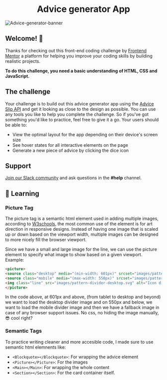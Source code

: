 <h1 align="center">Advice generator App</h1>

![Advice-generator-banner](https://user-images.githubusercontent.com/62628408/156934417-62060d7a-360a-4e69-a167-f2412197428c.png)

## Welcome! 👋

Thanks for checking out this front-end coding challenge by [Frontend Mentor](https://www.frontendmentor.io) a platform for helping you improve your coding skills by building realistic projects.

**To do this challenge, you need a basic understanding of HTML, CSS and JavaScript.**

## The challenge

Your challenge is to build out this advice generator app using the [Advice Slip API](https://api.adviceslip.com) and get it looking as close to the design as possible.
You can use any tools you like to help you complete the challenge. So if you've got something you'd like to practice, feel free to give it a go.
Your users should be able to:

- View the optimal layout for the app depending on their device's screen size
- See hover states for all interactive elements on the page
- Generate a new piece of advice by clicking the dice icon

## Support 
[Join our Slack community](https://www.frontendmentor.io/slack) and ask questions in the **#help** channel.

## 📝 Learning

### Picture Tag
The picture tag is a semantic html element used in adding multiple images, according to [W3schools](https://www.w3schools.com/tags/tag_picture.asp), the most common use of the <picture> element is for art direction in responsive designs. Instead of having one image that is scaled up or down based on the viewport width, multiple images can be designed to more nicely fill the browser viewport.

Since we have a small and large image for the line, we can use the picture element to specify what image to show based on a given viewport. Example:

```html
<picture>
<source class="desktop" media="(min-width: 601px)" srcset="images/pattern-divider-desktop.svg" />
<source class="mobile" media="(max-width: 550px)" srcset="images/pattern-divider-mobile.svg" />
<img class="line" src="images/pattern-divider-desktop.svg" alt="Icon divider" />
</picture>
```

In the code above, at 601px and above, (from tablet to desktop and beyond) we want to load the desktop divider image and on 550px and below, we want to load the mobile divider image and then we have a fallback image in case of any browser support issues. No css, no hiding the image manually, 😎 cool right?

### Semantic Tags
To practice writing cleaner and more accesible code, I made sure to use semantic html elemnents like:
- `<Blockquote></Blockquote>`: For wrapping the advice element
- `<Picture></Picture>`: For the images
- `<Main></Main>`: For wrapping the whole content
- `<Section></Section>`: For the card container itself.
